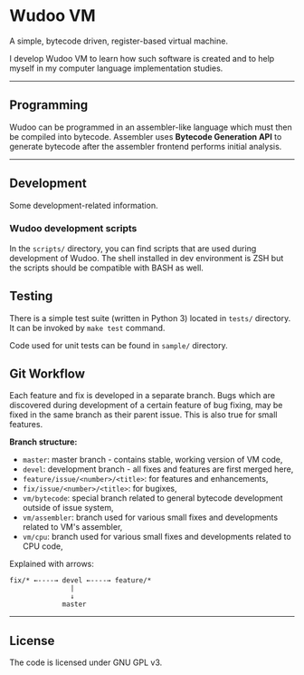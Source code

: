 # Wudoo VM

A simple, bytecode driven, register-based virtual machine.

I develop Wudoo VM to learn how such software is created and
to help myself in my computer language implementation studies.

----

## Programming

Wudoo can be programmed in an assembler-like language which must then be compiled into bytecode.
Assembler uses **Bytecode Generation API** to generate bytecode after the assembler frontend
performs initial analysis.


----

## Development

Some development-related information.


### Wudoo development scripts

In the `scripts/` directory, you can find scripts that are used during development of Wudoo.
The shell installed in dev environment is ZSH but the scripts should be compatible with BASH as well.


## Testing

There is a simple test suite (written in Python 3) located in `tests/` directory.
It can be invoked by `make test` command.

Code used for unit tests can be found in `sample/` directory.


## Git Workflow

Each feature and fix is developed in a separate branch.
Bugs which are discovered during development of a certain feature of bug fixing,
may be fixed in the same branch as their parent issue.
This is also true for small features.

**Branch structure:**

- `master`: master branch - contains stable, working version of VM code,
- `devel`: development branch - all fixes and features are first merged here,
- `feature/issue/<number>/<title>`: for features and enhancements,
- `fix/issue/<number>/<title>`: for bugixes,
- `vm/bytecode`: special branch related to general bytecode development outside of issue system,
- `vm/assembler`: branch used for various small fixes and developments related to VM's assembler,
- `vm/cpu`: branch used for various small fixes and developments related to CPU code,


Explained with arrows:

```
fix/* ←----→ devel ←----→ feature/*
               |
               ↓
             master
```


----

## License

The code is licensed under GNU GPL v3.

